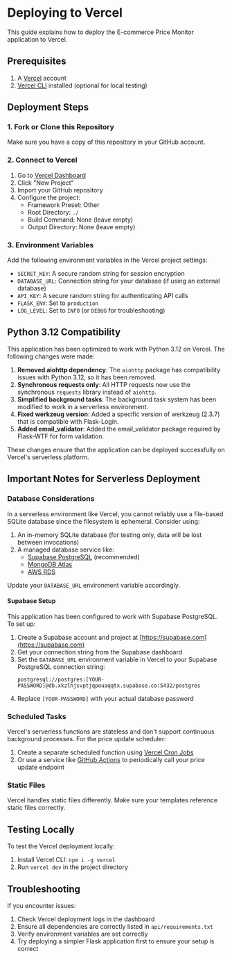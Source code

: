 # Deploying to Vercel

This guide explains how to deploy the E-commerce Price Monitor application to Vercel.

## Prerequisites

1. A [Vercel](https://vercel.com/) account
2. [Vercel CLI](https://vercel.com/docs/cli) installed (optional for local testing)

## Deployment Steps

### 1. Fork or Clone this Repository

Make sure you have a copy of this repository in your GitHub account.

### 2. Connect to Vercel

1. Go to [Vercel Dashboard](https://vercel.com/dashboard)
2. Click "New Project"
3. Import your GitHub repository
4. Configure the project:
   - Framework Preset: Other
   - Root Directory: `./`
   - Build Command: None (leave empty)
   - Output Directory: None (leave empty)

### 3. Environment Variables

Add the following environment variables in the Vercel project settings:

- `SECRET_KEY`: A secure random string for session encryption
- `DATABASE_URL`: Connection string for your database (if using an external database)
- `API_KEY`: A secure random string for authenticating API calls
- `FLASK_ENV`: Set to `production`
- `LOG_LEVEL`: Set to `INFO` (or `DEBUG` for troubleshooting)

## Python 3.12 Compatibility

This application has been optimized to work with Python 3.12 on Vercel. The following changes were made:

1. **Removed aiohttp dependency**: The `aiohttp` package has compatibility issues with Python 3.12, so it has been removed.
2. **Synchronous requests only**: All HTTP requests now use the synchronous `requests` library instead of `aiohttp`.
3. **Simplified background tasks**: The background task system has been modified to work in a serverless environment.
4. **Fixed werkzeug version**: Added a specific version of werkzeug (2.3.7) that is compatible with Flask-Login.
5. **Added email_validator**: Added the email_validator package required by Flask-WTF for form validation.

These changes ensure that the application can be deployed successfully on Vercel's serverless platform.

## Important Notes for Serverless Deployment

### Database Considerations

In a serverless environment like Vercel, you cannot reliably use a file-based SQLite database since the filesystem is ephemeral. Consider using:

1. An in-memory SQLite database (for testing only, data will be lost between invocations)
2. A managed database service like:
   - [Supabase PostgreSQL](https://supabase.io/) (recommended)
   - [MongoDB Atlas](https://www.mongodb.com/cloud/atlas)
   - [AWS RDS](https://aws.amazon.com/rds/)
   
Update your `DATABASE_URL` environment variable accordingly.

#### Supabase Setup

This application has been configured to work with Supabase PostgreSQL. To set up:

1. Create a Supabase account and project at [https://supabase.com](https://supabase.com)
2. Get your connection string from the Supabase dashboard
3. Set the `DATABASE_URL` environment variable in Vercel to your Supabase PostgreSQL connection string:
   ```
   postgresql://postgres:[YOUR-PASSWORD]@db.xkzlhjsvptjqpouaqqtx.supabase.co:5432/postgres
   ```
4. Replace `[YOUR-PASSWORD]` with your actual database password

### Scheduled Tasks

Vercel's serverless functions are stateless and don't support continuous background processes. For the price update scheduler:

1. Create a separate scheduled function using [Vercel Cron Jobs](https://vercel.com/docs/cron-jobs)
2. Or use a service like [GitHub Actions](https://github.com/features/actions) to periodically call your price update endpoint

### Static Files

Vercel handles static files differently. Make sure your templates reference static files correctly.

## Testing Locally

To test the Vercel deployment locally:

1. Install Vercel CLI: `npm i -g vercel`
2. Run `vercel dev` in the project directory

## Troubleshooting

If you encounter issues:

1. Check Vercel deployment logs in the dashboard
2. Ensure all dependencies are correctly listed in `api/requirements.txt`
3. Verify environment variables are set correctly
4. Try deploying a simpler Flask application first to ensure your setup is correct
